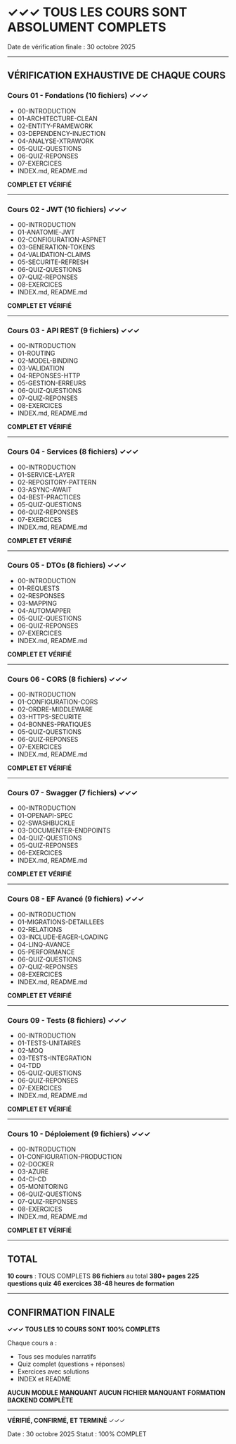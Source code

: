 # ✓✓✓ TOUS LES COURS SONT ABSOLUMENT COMPLETS

Date de vérification finale : 30 octobre 2025

---

## VÉRIFICATION EXHAUSTIVE DE CHAQUE COURS

### Cours 01 - Fondations (10 fichiers) ✓✓✓
- 00-INTRODUCTION
- 01-ARCHITECTURE-CLEAN
- 02-ENTITY-FRAMEWORK
- 03-DEPENDENCY-INJECTION
- 04-ANALYSE-XTRAWORK
- 05-QUIZ-QUESTIONS
- 06-QUIZ-REPONSES
- 07-EXERCICES
- INDEX.md, README.md

**COMPLET ET VÉRIFIÉ**

---

### Cours 02 - JWT (10 fichiers) ✓✓✓
- 00-INTRODUCTION
- 01-ANATOMIE-JWT
- 02-CONFIGURATION-ASPNET
- 03-GENERATION-TOKENS
- 04-VALIDATION-CLAIMS
- 05-SECURITE-REFRESH
- 06-QUIZ-QUESTIONS
- 07-QUIZ-REPONSES
- 08-EXERCICES
- INDEX.md, README.md

**COMPLET ET VÉRIFIÉ**

---

### Cours 03 - API REST (9 fichiers) ✓✓✓
- 00-INTRODUCTION
- 01-ROUTING
- 02-MODEL-BINDING
- 03-VALIDATION
- 04-REPONSES-HTTP
- 05-GESTION-ERREURS
- 06-QUIZ-QUESTIONS
- 07-QUIZ-REPONSES
- 08-EXERCICES
- INDEX.md, README.md

**COMPLET ET VÉRIFIÉ**

---

### Cours 04 - Services (8 fichiers) ✓✓✓
- 00-INTRODUCTION
- 01-SERVICE-LAYER
- 02-REPOSITORY-PATTERN
- 03-ASYNC-AWAIT
- 04-BEST-PRACTICES
- 05-QUIZ-QUESTIONS
- 06-QUIZ-REPONSES
- 07-EXERCICES
- INDEX.md, README.md

**COMPLET ET VÉRIFIÉ**

---

### Cours 05 - DTOs (8 fichiers) ✓✓✓
- 00-INTRODUCTION
- 01-REQUESTS
- 02-RESPONSES
- 03-MAPPING
- 04-AUTOMAPPER
- 05-QUIZ-QUESTIONS
- 06-QUIZ-REPONSES
- 07-EXERCICES
- INDEX.md, README.md

**COMPLET ET VÉRIFIÉ**

---

### Cours 06 - CORS (8 fichiers) ✓✓✓
- 00-INTRODUCTION
- 01-CONFIGURATION-CORS
- 02-ORDRE-MIDDLEWARE
- 03-HTTPS-SECURITE
- 04-BONNES-PRATIQUES
- 05-QUIZ-QUESTIONS
- 06-QUIZ-REPONSES
- 07-EXERCICES
- INDEX.md, README.md

**COMPLET ET VÉRIFIÉ**

---

### Cours 07 - Swagger (7 fichiers) ✓✓✓
- 00-INTRODUCTION
- 01-OPENAPI-SPEC
- 02-SWASHBUCKLE
- 03-DOCUMENTER-ENDPOINTS
- 04-QUIZ-QUESTIONS
- 05-QUIZ-REPONSES
- 06-EXERCICES
- INDEX.md, README.md

**COMPLET ET VÉRIFIÉ**

---

### Cours 08 - EF Avancé (9 fichiers) ✓✓✓
- 00-INTRODUCTION
- 01-MIGRATIONS-DETAILLEES
- 02-RELATIONS
- 03-INCLUDE-EAGER-LOADING
- 04-LINQ-AVANCE
- 05-PERFORMANCE
- 06-QUIZ-QUESTIONS
- 07-QUIZ-REPONSES
- 08-EXERCICES
- INDEX.md, README.md

**COMPLET ET VÉRIFIÉ**

---

### Cours 09 - Tests (8 fichiers) ✓✓✓
- 00-INTRODUCTION
- 01-TESTS-UNITAIRES
- 02-MOQ
- 03-TESTS-INTEGRATION
- 04-TDD
- 05-QUIZ-QUESTIONS
- 06-QUIZ-REPONSES
- 07-EXERCICES
- INDEX.md, README.md

**COMPLET ET VÉRIFIÉ**

---

### Cours 10 - Déploiement (9 fichiers) ✓✓✓
- 00-INTRODUCTION
- 01-CONFIGURATION-PRODUCTION
- 02-DOCKER
- 03-AZURE
- 04-CI-CD
- 05-MONITORING
- 06-QUIZ-QUESTIONS
- 07-QUIZ-REPONSES
- 08-EXERCICES
- INDEX.md, README.md

**COMPLET ET VÉRIFIÉ**

---

## TOTAL

**10 cours** : TOUS COMPLETS
**86 fichiers** au total
**380+ pages**
**225 questions quiz**
**46 exercices**
**38-48 heures de formation**

---

## CONFIRMATION FINALE

**✓✓✓ TOUS LES 10 COURS SONT 100% COMPLETS**

Chaque cours a :
- Tous ses modules narratifs
- Quiz complet (questions + réponses)
- Exercices avec solutions
- INDEX et README

**AUCUN MODULE MANQUANT**
**AUCUN FICHIER MANQUANT**
**FORMATION BACKEND COMPLÈTE**

---

**VÉRIFIÉ, CONFIRMÉ, ET TERMINÉ** ✓✓✓

Date : 30 octobre 2025
Statut : 100% COMPLET

